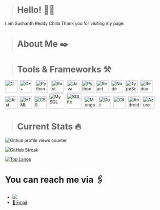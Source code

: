 
> # Hello! 🙋‍♂️
I am Sushanth Reddy Chilla
Thank you for visiting my page.



> # About Me ✒️



> # Tools & Frameworks ⚒️
<div id="tools-badges">
<img src="https://cdn.jsdelivr.net/gh/devicons/devicon/icons/c/c-original.svg" width="40" height="40" title="C"/>&nbsp;
<img src="https://cdn.jsdelivr.net/gh/devicons/devicon/icons/cplusplus/cplusplus-original.svg" width="40" height="40" title="C++"/> &nbsp;
<img src="https://cdn.jsdelivr.net/gh/devicons/devicon/icons/python/python-original.svg" width="40" height="40" title="Python"/> &nbsp;
<img src="https://cdn.jsdelivr.net/gh/devicons/devicon/icons/rust/rust-plain.svg" width="40" height="40" title="Rust"/> &nbsp;
<img src="https://cdn.jsdelivr.net/gh/devicons/devicon/icons/java/java-original.svg" width="40" height="40" title="Java"/>&nbsp;
<img src="https://cdn.jsdelivr.net/gh/devicons/devicon/icons/javascript/javascript-original.svg" width="40" height="40" title="Python"/>&nbsp;
<img src="https://cdn.jsdelivr.net/gh/devicons/devicon/icons/react/react-original.svg" width="40" height="40" title="React"/>&nbsp;
<img src="https://cdn.jsdelivr.net/gh/devicons/devicon/icons/nodejs/nodejs-original-wordmark.svg" width="40" height="40" title="Node JS"/>&nbsp;
<img src="https://cdn.jsdelivr.net/gh/devicons/devicon/icons/typescript/typescript-original.svg" width="40" height="40" title="TypeScript"/>&nbsp;
<img src="https://cdn.jsdelivr.net/gh/devicons/devicon/icons/redux/redux-original.svg" width="40" height="40" title="Redux"/>&nbsp;
<img src="https://cdn.jsdelivr.net/gh/devicons/devicon/icons/jest/jest-plain.svg" width="40" height="40" title="Jest"/>&nbsp;
<img src="https://cdn.jsdelivr.net/gh/devicons/devicon/icons/html5/html5-plain-wordmark.svg" width="40" height="40" title="HTML"/>&nbsp;
<img src="https://cdn.jsdelivr.net/gh/devicons/devicon/icons/css3/css3-plain-wordmark.svg" width="40" height="40" title="CSS"/>&nbsp;
<img src="https://cdn.jsdelivr.net/gh/devicons/devicon/icons/mysql/mysql-original-wordmark.svg" width="50" height="50" title="My SQL"/>&nbsp;
<img src="https://cdn.jsdelivr.net/gh/devicons/devicon/icons/sqlite/sqlite-original-wordmark.svg" width="50" height="50" title="SQLite"/>&nbsp;
<img src="https://cdn.jsdelivr.net/gh/devicons/devicon/icons/mongodb/mongodb-original-wordmark.svg" width="40" height="40" title="Mongo DB"/>&nbsp;
<img src="https://cdn.jsdelivr.net/gh/devicons/devicon/icons/dot-net/dot-net-original-wordmark.svg" width="40" height="40" title="Dot NET"/>&nbsp;
<img src="https://cdn.jsdelivr.net/gh/devicons/devicon/icons/git/git-plain-wordmark.svg" width="40" height="40" title="Git"/>&nbsp;
<img src="https://cdn.jsdelivr.net/gh/devicons/devicon/icons/android/android-original.svg" width="40" height="40" title="Android"/>&nbsp;
<img src="https://cdn.jsdelivr.net/gh/devicons/devicon/icons/azure/azure-original-wordmark.svg" width="40" height="40" title="Azure"/>&nbsp;
</div>
          



> # Current Stats 🔥

<img src="https://komarev.com/ghpvc/?username=surya-prakash-susarla&style=flat-square&color=blue" alt="Github profile views counter" />

[![GitHub Streak](http://github-readme-streak-stats.herokuapp.com?user=sushanthreddyC&theme=dark&background=000000)](https://git.io/streak-stats)

[![Top Langs](https://github-readme-stats.vercel.app/api/top-langs/?username=sushanthreddyC&layout=compact&theme=vision-friendly-dark)](https://github.com/anuraghazra/github-readme-stats)

# You can reach me via 🖇️
- [![](https://img.shields.io/badge/-sushanthreddyC-blue?style=flat&logo=Linkedin&logoColor=white)](https://www.linkedin.com/in/sushanth-reddy-chilla/)
- [📧 Email](mailto:schillal@ncsu.edu)

